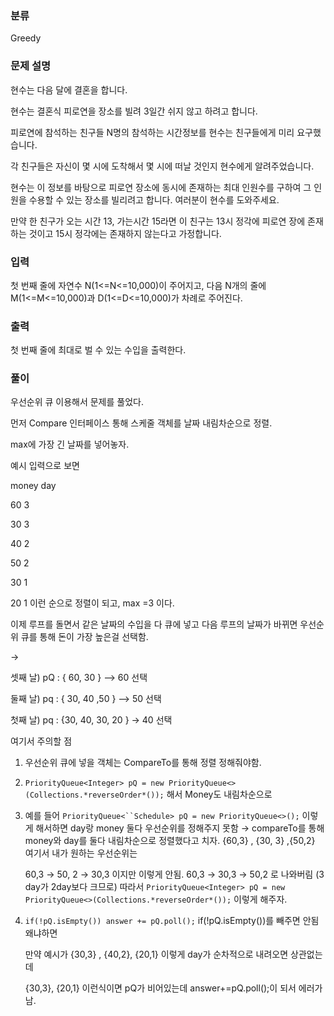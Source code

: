 ### 분류

Greedy

### 문제 설명

<p>
현수는 다음 달에 결혼을 합니다.

현수는 결혼식 피로연을 장소를 빌려 3일간 쉬지 않고 하려고 합니다.

피로연에 참석하는 친구들 N명의 참석하는 시간정보를 현수는 친구들에게 미리 요구했습니다.

각 친구들은 자신이 몇 시에 도착해서 몇 시에 떠날 것인지 현수에게 알려주었습니다.

현수는 이 정보를 바탕으로 피로연 장소에 동시에 존재하는 최대 인원수를 구하여 그 인원을 수용할 수 있는 장소를 빌리려고 합니다. 여러분이 현수를 도와주세요.

만약 한 친구가 오는 시간 13, 가는시간 15라면 이 친구는 13시 정각에 피로연 장에 존재하는 것이고 15시 정각에는 존재하지 않는다고 가정합니다.
</p>


### 입력

 <p>
첫 번째 줄에 자연수 N(1<=N<=10,000)이 주어지고, 다음 N개의 줄에 M(1<=M<=10,000)과 D(1<=D<=10,000)가 차례로 주어진다.
  </p>

### 출력

 <p>첫 번째 줄에 최대로 벌 수 있는 수입을 출력한다.</p>

### 풀이 

<p>
우선순위 큐 이용해서 문제를 풀었다.

먼저 Compare 인터페이스 통해 스케줄 객체를 날짜 내림차순으로 정렬.

max에 가장 긴 날짜를 넣어놓자.

예시 입력으로 보면

money day

60 3

30 3

40 2

50 2

30 1

20 1 이런 순으로 정렬이 되고, max =3 이다.

이제 루프를 돌면서 같은 날짜의 수입을 다 큐에 넣고 다음 루프의 날짜가 바뀌면 우선순위 큐를 통해 돈이 가장 높은걸 선택함.

→ 

셋째 날) pQ : { 60, 30 }   —> 60 선택

둘째 날) pq : { 30, 40 ,50 } —> 50 선택

첫째 날) pq : {30, 40, 30, 20 } → 40 선택

여기서 주의할 점

1. 우선순위 큐에 넣을 객체는 CompareTo를 통해 정렬 정해줘야함.

2. `PriorityQueue<Integer> pQ = new PriorityQueue<>(Collections.*reverseOrder*());` 해서 Money도 내림차순으로

3. 예를 들어 `PriorityQueue<``Schedule> pQ = new PriorityQueue<>();` 이렇게 해서하면 day랑 money 둘다 우선순위를 정해주지 못함 → compareTo를 통해 money와 day를 둘다 내림차순으로 정렬했다고 치자. {60,3} , {30, 3} ,{50,2} 여기서 내가 원하는 우선순위는
    
    60,3 → 50, 2 → 30,3 이지만 이렇게 안됨. 60,3 → 30,3 → 50,2 로 나와버림 (3 day가 2day보다 크므로) 따라서 `PriorityQueue<Integer> pQ = new PriorityQueue<>(Collections.*reverseOrder*());` 이렇게 해주자.
    

1. `if(!pQ.isEmpty()) answer += pQ.poll();` if(!pQ.isEmpty())를 빼주면 안됨 왜냐하면
    
    만약 예시가 {30,3} , {40,2}, {20,1} 이렇게 day가 순차적으로 내려오면 상관없는데
    
    {30,3}, {20,1} 이런식이면 pQ가 비어있는데 answer+=pQ.poll();이 되서 에러가남.
</p>
